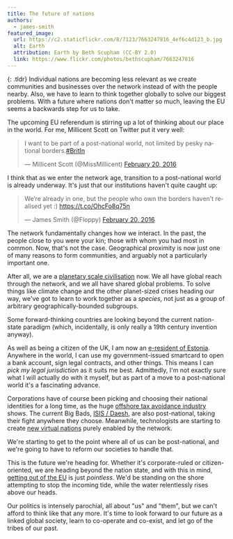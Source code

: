 ```yaml
---
title: The future of nations 
authors:
  - james-smith
featured_image:
  url: https://c2.staticflickr.com/8/7123/7663247816_4ef6c4d123_b.jpg
  alt: Earth
  attribution: Earth by Beth Scupham (CC-BY 2.0)
  link: https://www.flickr.com/photos/bethscupham/7663247816
---
```


{: .tldr}
Individual nations are becoming less relevant as we create communities and businesses over the network instead of with the people nearby. Also, we have to learn to think together globally to solve our biggest problems. With a future where nations don't matter so much, leaving the EU seems a backwards step for us to take.

The upcoming EU referendum is stirring up a lot of thinking about our place in the world. For me, Millicent Scott on Twitter put it very well:

<blockquote class="twitter-tweet" data-lang="en-gb"><p lang="en" dir="ltr">I want to be part of a post-national world, not limited by pesky national borders.<a href="https://twitter.com/hashtag/BritIn?src=hash">#BritIn</a></p>&mdash; Millicent Scott (@MissMillicent) <a href="https://twitter.com/MissMillicent/status/701003107761844224">February 20, 2016</a></blockquote>
<script async src="//platform.twitter.com/widgets.js" charset="utf-8"></script>

I think that as we enter the network age, transition to a post-national world is already underway. It's just that our institutions haven't quite caught up:

<blockquote class="twitter-tweet" data-lang="en-gb"><p lang="en" dir="ltr">We’re already in one, but the people who own the borders haven’t realised yet :) <a href="https://t.co/OhcFo8q75n">https://t.co/OhcFo8q75n</a></p>&mdash; James Smith (@Floppy) <a href="https://twitter.com/Floppy/status/701014372139843584">February 20, 2016</a></blockquote>
<script async src="//platform.twitter.com/widgets.js" charset="utf-8"></script>

The network fundamentally changes how we interact. In the past, the people close to you were your kin; those with whom you had most in common. Now, that's not the case. Geographical proximity is now just one of many reasons to form communities, and arguably not a particularly important one.

After all, we are a [planetary scale civilisation](https://en.wikipedia.org/wiki/Kardashev_scale) now. We all have global reach through the network, and we all have shared global problems. To solve things like climate change and the other planet-sized crises heading our way, we've got to learn to work together as a *species*, not just as a group of arbitrary geographically-bounded subgroups.

Some forward-thinking countries are looking beyond the current nation-state paradigm (which, incidentally, is only really a 19th century invention anyway).

As well as being a citizen of the UK, I am now an [e-resident of Estonia](https://e-estonia.com/e-residents/about/). Anywhere in the world, I can use my government-issued smartcard to open a bank account, sign legal contracts, and other things. This means I can *pick my legal jurisdiction* as it suits me best. Admittedly, I'm not exactly sure what I will actually do with it myself, but as part of a move to a post-national world it's a fascinating advance.

Corporations have of course been picking and choosing their national identities for a long time, as the huge [offshore tax avoidance industry](https://opencorporates.com/viz/financial/index.html) shows. The current Big Bads, [ISIS / Daesh](https://en.wikipedia.org/wiki/Islamic_State_of_Iraq_and_the_Levant), are also post-national, taking their fight anywhere they choose. Meanwhile, technologists are starting to create [new virtual nations](https://bitnation.co/) purely enabled by the network.

We're starting to get to the point where all of us can be post-national, and we're going to have to reform our societies to handle that.

This is the future we're heading for. Whether it's corporate-ruled or citizen-oriented, we are heading beyond the nation state, and with this in mind,  [getting out of the EU](/news/2016/02/20/euref-yes-to-europe.html) is just *pointless*. We'd be standing on the shore attempting to stop the incoming tide, while the water relentlessly rises above our heads.

Our politics is intensely parochial, all about "us" and "them", but we can't afford to think like that any more. It's time to look forward to our future as a linked global society, learn to co-operate and co-exist, and let go of the tribes of our past.
